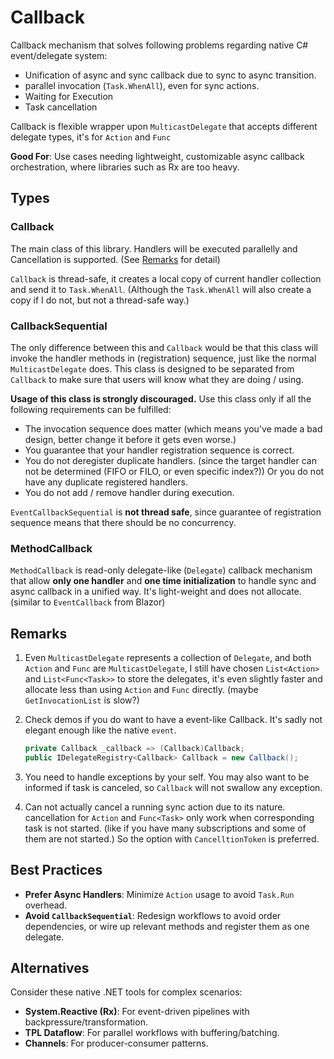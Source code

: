 # Callback

Callback mechanism that solves following problems regarding native C# event/delegate system:

+ Unification of async and sync callback due to sync to async transition.
+ parallel invocation (`Task.WhenAll`), even for sync actions.
+ Waiting for Execution
+ Task cancellation

Callback is flexible wrapper upon `MulticastDelegate` that accepts different delegate types, it's for `Action` and `Func`

**Good For**: Use cases needing lightweight, customizable async callback orchestration, where libraries such as Rx are too heavy.

## Types

### Callback

The main class of this library. Handlers will be executed parallelly and Cancellation is supported. (See [Remarks](#Remarks) for detail)

`Callback` is thread-safe, it creates a local copy of current handler collection and send it to `Task.WhenAll`. (Although the `Task.WhenAll` will also create a copy if I do not, but not a thread-safe way.)

### CallbackSequential

The only difference between this and `Callback` would be that this class will invoke the handler methods in (registration) sequence, just like the normal `MulticastDelegate` does. This class is designed to be separated from `Callback` to make sure that users will know what they are doing / using.

**Usage of this class is strongly discouraged.** Use this class only if all the following requirements can be fulfilled:

+ The invocation sequence does matter (which means you've made a bad design, better change it before it gets even worse.)
+ You guarantee that your handler registration sequence is correct.
+ You do not deregister duplicate handlers. (since the target handler can not be determined (FIFO or FILO, or even specific index?)) Or you do not have any duplicate registered handlers.
+ You do not add / remove handler during execution.

`EventCallbackSequential` is **not thread safe**, since guarantee of registration sequence means that there should be no concurrency. 

### MethodCallback

`MethodCallback` is read-only delegate-like (`Delegate`) callback mechanism that allow **only one handler** and **one time initialization** to handle sync and async callback in a unified way. It's light-weight and does not allocate. (similar to `EventCallback` from Blazor)

## Remarks

1. Even `MulticastDelegate` represents a collection of `Delegate`, and both `Action` and `Func` are `MulticastDelegate`, I still have chosen `List<Action>` and `List<Func<Task>>` to store the delegates, it's even slightly faster and allocate less than using `Action` and `Func` directly. (maybe `GetInvocationList` is slow?)

2. Check demos if you do want to have a event-like Callback. It's sadly not elegant enough like the native `event`.

   ```c#
   private Callback _callback => (Callback)Callback;
   public IDelegateRegistry<Callback> Callback = new Callback();
   ```

3. You need to handle exceptions by your self. You may also want to be informed if task is canceled, so `Callback` will not swallow any exception.

4. Can not actually cancel a running sync action due to its nature. cancellation for `Action` and `Func<Task>` only work when corresponding task is not started. (like if you have many subscriptions and some of them are not started.) So the option with `CancelltionToken` is preferred.

## Best Practices

- **Prefer Async Handlers**: Minimize `Action` usage to avoid `Task.Run` overhead.
- **Avoid `CallbackSequential`**: Redesign workflows to avoid order dependencies, or wire up relevant methods and register them as one delegate.

## Alternatives

Consider these native .NET tools for complex scenarios:

- **System.Reactive (Rx)**: For event-driven pipelines with backpressure/transformation.
- **TPL Dataflow**: For parallel workflows with buffering/batching.
- **Channels**: For producer-consumer patterns.
